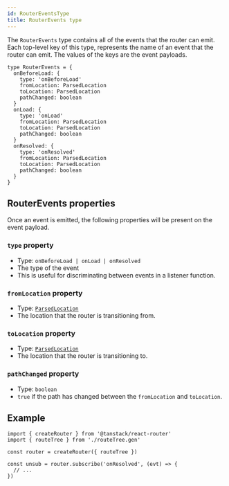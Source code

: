 ```yaml
---
id: RouterEventsType
title: RouterEvents type
---
```


The `RouterEvents` type contains all of the events that the router can emit. Each top-level key of this type, represents the name of an event that the router can emit. The values of the keys are the event payloads.

```tsx
type RouterEvents = {
  onBeforeLoad: {
    type: 'onBeforeLoad'
    fromLocation: ParsedLocation
    toLocation: ParsedLocation
    pathChanged: boolean
  }
  onLoad: {
    type: 'onLoad'
    fromLocation: ParsedLocation
    toLocation: ParsedLocation
    pathChanged: boolean
  }
  onResolved: {
    type: 'onResolved'
    fromLocation: ParsedLocation
    toLocation: ParsedLocation
    pathChanged: boolean
  }
}
```

## RouterEvents properties

Once an event is emitted, the following properties will be present on the event payload.

### `type` property

- Type: `onBeforeLoad | onLoad | onResolved`
- The type of the event
- This is useful for discriminating between events in a listener function.

### `fromLocation` property

- Type: [`ParsedLocation`](./ParsedLocationType.md)
- The location that the router is transitioning from.

### `toLocation` property

- Type: [`ParsedLocation`](./ParsedLocationType.md)
- The location that the router is transitioning to.

### `pathChanged` property

- Type: `boolean`
- `true` if the path has changed between the `fromLocation` and `toLocation`.

## Example

```tsx
import { createRouter } from '@tanstack/react-router'
import { routeTree } from './routeTree.gen'

const router = createRouter({ routeTree })

const unsub = router.subscribe('onResolved', (evt) => {
  // ...
})
```
